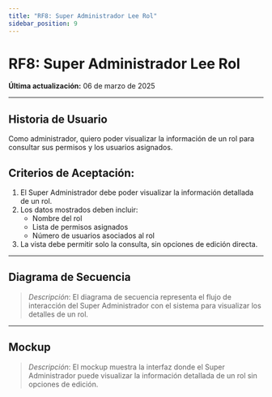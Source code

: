 ```yaml
---
title: "RF8: Super Administrador Lee Rol"  
sidebar_position: 9
---
```


# RF8: Super Administrador Lee Rol  

**Última actualización:** 06 de marzo de 2025  

---

## Historia de Usuario  

Como administrador, quiero poder visualizar la información de un rol para consultar sus permisos y los usuarios asignados.


## **Criterios de Aceptación:**  

1. El Super Administrador debe poder visualizar la información detallada de un rol.  
2. Los datos mostrados deben incluir:  
   - Nombre del rol  
   - Lista de permisos asignados  
   - Número de usuarios asociados al rol  
3. La vista debe permitir solo la consulta, sin opciones de edición directa.  

---

## **Diagrama de Secuencia**  

> *Descripción*: El diagrama de secuencia representa el flujo de interacción del Super Administrador con el sistema para visualizar los detalles de un rol.  

---

## **Mockup**  

> *Descripción*: El mockup muestra la interfaz donde el Super Administrador puede visualizar la información detallada de un rol sin opciones de edición.  
